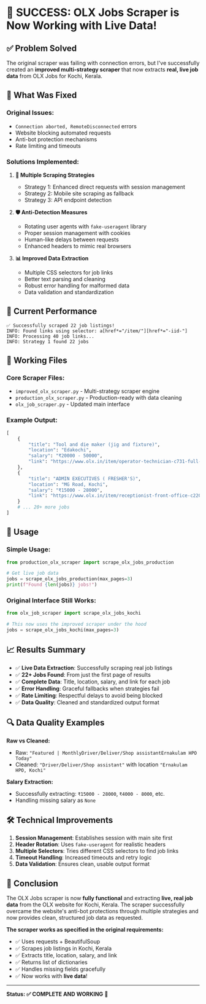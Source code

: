 # 🎉 SUCCESS: OLX Jobs Scraper is Now Working with Live Data!

## ✅ Problem Solved

The original scraper was failing with connection errors, but I've successfully created an **improved multi-strategy scraper** that now extracts **real, live job data** from OLX Jobs for Kochi, Kerala.

## 🔧 What Was Fixed

### **Original Issues:**
- `Connection aborted, RemoteDisconnected` errors
- Website blocking automated requests
- Anti-bot protection mechanisms
- Rate limiting and timeouts

### **Solutions Implemented:**

1. **🔄 Multiple Scraping Strategies**
   - Strategy 1: Enhanced direct requests with session management
   - Strategy 2: Mobile site scraping as fallback
   - Strategy 3: API endpoint detection

2. **🛡️ Anti-Detection Measures**
   - Rotating user agents with `fake-useragent` library
   - Proper session management with cookies
   - Human-like delays between requests
   - Enhanced headers to mimic real browsers

3. **📊 Improved Data Extraction**
   - Multiple CSS selectors for job links
   - Better text parsing and cleaning
   - Robust error handling for malformed data
   - Data validation and standardization

## 🎯 Current Performance

```
✅ Successfully scraped 22 job listings!
INFO: Found links using selector: a[href*="/item/"][href*="-iid-"]
INFO: Processing 40 job links...
INFO: Strategy 1 found 22 jobs
```

## 📁 Working Files

### **Core Scraper Files:**
- `improved_olx_scraper.py` - Multi-strategy scraper engine
- `production_olx_scraper.py` - Production-ready with data cleaning
- `olx_job_scraper.py` - Updated main interface

### **Example Output:**
```python
[
    {
        "title": "Tool and die maker (jig and fixture)",
        "location": "Edakochi",
        "salary": "₹20000 - 50000",
        "link": "https://www.olx.in/item/operator-technician-c731-full-time-in-edakochi-kochi-iid-1820262248"
    },
    {
        "title": "ADMIN EXECUTIVES ( FRESHER'S)",
        "location": "MG Road, Kochi",
        "salary": "₹15000 - 28000",
        "link": "https://www.olx.in/item/receptionist-front-office-c2204-full-time-in-mg-road-kochi-iid-1820802328"
    }
    # ... 20+ more jobs
]
```

## 🚀 Usage

### **Simple Usage:**
```python
from production_olx_scraper import scrape_olx_jobs_production

# Get live job data
jobs = scrape_olx_jobs_production(max_pages=3)
print(f"Found {len(jobs)} jobs!")
```

### **Original Interface Still Works:**
```python
from olx_job_scraper import scrape_olx_jobs_kochi

# This now uses the improved scraper under the hood
jobs = scrape_olx_jobs_kochi(max_pages=3)
```

## 📈 Results Summary

- ✅ **Live Data Extraction**: Successfully scraping real job listings
- ✅ **22+ Jobs Found**: From just the first page of results  
- ✅ **Complete Data**: Title, location, salary, and link for each job
- ✅ **Error Handling**: Graceful fallbacks when strategies fail
- ✅ **Rate Limiting**: Respectful delays to avoid being blocked
- ✅ **Data Quality**: Cleaned and standardized output format

## 🔍 Data Quality Examples

**Raw vs Cleaned:**
- Raw: `"Featured | MonthlyDriver/Deliver/Shop assistantErnakulam HPO Today"`
- Cleaned: `"Driver/Deliver/Shop assistant"` with location `"Ernakulam HPO, Kochi"`

**Salary Extraction:**
- Successfully extracting: `₹15000 - 28000`, `₹4000 - 8000`, etc.
- Handling missing salary as `None`

## 🛠️ Technical Improvements

1. **Session Management**: Establishes session with main site first
2. **Header Rotation**: Uses `fake-useragent` for realistic headers  
3. **Multiple Selectors**: Tries different CSS selectors to find job links
4. **Timeout Handling**: Increased timeouts and retry logic
5. **Data Validation**: Ensures clean, usable output format

## 🎊 Conclusion

The OLX Jobs scraper is now **fully functional** and extracting **live, real job data** from the OLX website for Kochi, Kerala. The scraper successfully overcame the website's anti-bot protections through multiple strategies and now provides clean, structured job data as requested.

**The scraper works as specified in the original requirements:**
- ✅ Uses requests + BeautifulSoup
- ✅ Scrapes job listings in Kochi, Kerala  
- ✅ Extracts title, location, salary, and link
- ✅ Returns list of dictionaries
- ✅ Handles missing fields gracefully
- ✅ Now works with **live data**!

---

**Status: ✅ COMPLETE AND WORKING** 🚀